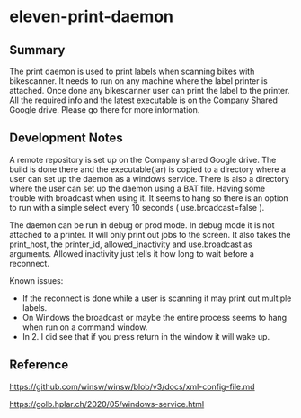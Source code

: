 # eleven-print-daemon 

## Summary
The print daemon is used to print labels when scanning bikes with bikescanner. It needs to run on any machine where the label printer is attached. Once done any
bikescanner user can print the label to the printer. All the required info and the latest executable is on the Company Shared Google drive. Please go there
for more information. 

## Development Notes
A remote repository is set up on the Company shared Google drive. The build is done there and the executable(jar) is copied to a directory where a user can set up the daemon as a windows service. There is also a directory where the user can set up the daemon using a BAT file. Having some trouble with broadcast when using it. It seems to hang so there is an option to run with a simple select every 10 seconds ( use.broadcast=false ). 

The daemon can be run in debug or prod mode. In debug mode it is not attached to a printer. It will only print out jobs to the screen. It also takes the print_host, the printer_id, allowed_inactivity and use.broadcast as arguments. Allowed inactivity just tells it how long to wait before a reconnect.

Known issues:
 * If the reconnect is done while a user is scanning it may print out multiple labels.
 * On Windows the broadcast or maybe the entire process seems to hang when run on a command window.
 * In 2. I did see that if you press return in the window it will wake up.

## Reference
https://github.com/winsw/winsw/blob/v3/docs/xml-config-file.md 

https://golb.hplar.ch/2020/05/windows-service.html


